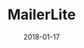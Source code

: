 ---
layout: site
title: "MailerLite"
date: 2018-01-17
categories: [communication]
version: 1.3.15
major: 1
minor: 3
patch: 15
slug: mailerlite
link: https://www.mailerlite.com/
submitter: lpolepeddi
permalink: /sites/:slug
---